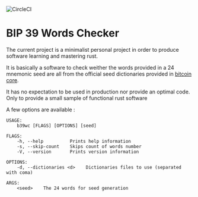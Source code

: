![CircleCI](https://circleci.com/gh/Asone/b39wc.svg?style=svg)
# BIP 39 Words Checker


The current project is a minimalist personal project in order to produce software learning and mastering rust. 

It is basically a software to check weither the words provided in a 24 mnemonic seed are all from the official seed dictionaries provided in [bitcoin core](https://github.com/bitcoin/bips/tree/master/bip-0039). 

It has no expectation to be used in production nor provide an optimal code. Only to provide a small sample of functional rust software

A few options are available : 

````
USAGE:
    b39wc [FLAGS] [OPTIONS] [seed]

FLAGS:
    -h, --help          Prints help information
    -s, --skip-count    Skips count of words number
    -V, --version       Prints version information

OPTIONS:
    -d, --dictionaries <d>    Dictionaries files to use (separated with coma)

ARGS:
    <seed>    The 24 words for seed generation

````